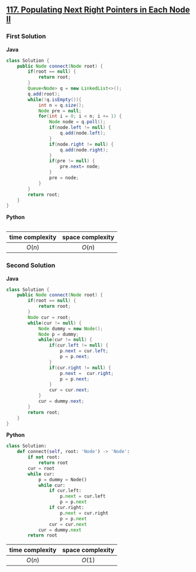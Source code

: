 ## [117. Populating Next Right Pointers in Each Node II](https://leetcode.cn/problems/populating-next-right-pointers-in-each-node-ii/)

### First Solution

**Java**

```java
class Solution {
    public Node connect(Node root) {
        if(root == null) {
            return root;
        }
        Queue<Node> q = new LinkedList<>();
        q.add(root);
        while(!q.isEmpty()){
            int n = q.size();
            Node pre = null;
            for(int i = 0; i < n; i += 1) {
                Node node = q.poll();
                if(node.left != null) {
                    q.add(node.left);
                }
                if(node.right != null) {
                    q.add(node.right);
                }
                if(pre != null) {
                    pre.next= node;
                }
                pre = node;
            }
        }
        return root;
    }
}
```
**Python**
```python

```

|time complexity|space complexity|
|:-------------:|:--------------:|
|$O(n)$         |$O(n)$          |

### Second Solution

**Java**

```java
class Solution {
    public Node connect(Node root) {
        if(root == null) {
            return root;
        }
        Node cur = root;
        while(cur != null) {
            Node dummy = new Node();
            Node p = dummy;
            while(cur != null) {
                if(cur.left != null) {
                    p.next = cur.left;
                    p = p.next;
                }
                if(cur.right != null) {
                    p.next =  cur.right;
                    p = p.next;
                }
                cur = cur.next;
            }
            cur = dummy.next;
        }
        return root;
    }
}
```
**Python**
```python
class Solution:
    def connect(self, root: 'Node') -> 'Node':
        if not root:
            return root
        cur = root
        while cur:
            p = dummy = Node()
            while cur:
                if cur.left:
                    p.next = cur.left
                    p = p.next
                if cur.right:
                    p.next = cur.right
                    p = p.next
                cur = cur.next
            cur = dummy.next
        return root
```
|time complexity|space complexity|
|:-------------:|:--------------:|
|$O(n)$         |$O(1)$          |
